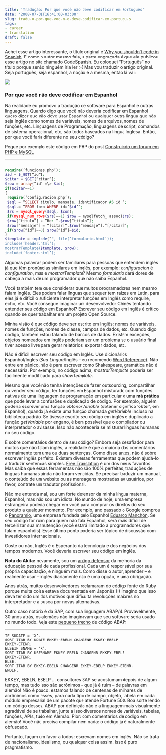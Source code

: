 ```yaml
---
title: 'Tradução: Por que você não deve codificar em Português'
date: '2008-07-31T16:41:00-03:00'
slug: tradu-o-por-que-voc-n-o-deve-codificar-em-portugu-s
tags:
- career
- translation
draft: false
---
```


Achei esse artigo interessante, o título original é [Why you shouldn’t code in Spanish](http://www.codespanish.com/archives/softwaredevelopment/43). E como o autor mesmo fala, a parte engraçada é que ele publicou esse artigo no site chamado [CodeSpanish](http://www.codespanish.com). Eu coloquei “Português” no título porque senão ninguém iria ler :-) Mas vou traduzir o artigo original. Seja português, seja espanhol, a noção é a mesma, então lá vai:

[![](http://s3.amazonaws.com/akitaonrails/files/america-790957.jpg)](http://www.akitaonrails.com/2007/4/14/off-topic-seja-arrogante)

### Por que você não deve codificar em Espanhol

Na realidade eu promovo a tradução de software para Espanhol e outras linguagens. Quando digo que você não deveria codificar em Espanhol quero dizer que não deve usar Espanhol ou qualquer outra língua que não seja Inglês como nomes de variáveis, nomes de arquivos, nomes de funções, etc. Linguagens de Programação, linguagens de script, comandos de sistema operacional, etc, são todos baseados na língua Inglesa. Então, por que você faria diferente no seu código?

Pegue por exemplo este código em PHP do post [Construindo um forum em PHP e MySQL](http://www.codespanish.com/archives/softwaredevelopment/30)

* * *

```php

require(’funciones.php’);  
$id = $_GET[“id”];  
$citar = $GET[“citar”];  
$row = array(”id” =\> $id);  
if($citar==1)  
{  
 require(’configuracion.php’);  
 $sql = “SELECT titulo, mensaje, identificador AS id “;  
 $sql.= “FROM foro WHERE id=’$id’”;  
 $rs = mysql_query($sql, $con);  
 if(mysql_num_rows($rs)==1) $row = mysqlfetch_ assoc($rs);  
 $row[“titulo”] = “Re: “.$row[“titulo”];  
 $row[“mensaje”] = “[citar]“.$row[“mensaje”].”[/citar]“;  
 if($row[“id”]==0) $row[“id”]=$id;  
}  
$template = implode(”", file(’formulario.html’));  
include(’header.html’);  
mostrarTemplate($template, $row);  
include(’footer.html’);  
```

Algumas palavras podem ser familiares para pessoas que entendem inglês já que têm pronúncias similares em inglês, por exemplo: _configuracion_ é _configuration_, mas e _mostrarTemplate_? Mesmo _formulario_ dará dores de cabeça a mais de um programador que não saiba Espanhol.

Você também tem que considerar que muitos programadores nem mesmo falam Inglês. Eles podem falar línguas que sequer tem raízes em Latin, para eles já é difícil o suficiente interpretar funções em Inglês como require, echo, etc. Você consegue imaginar um desenvolvedor Chinês tentando entender seu código em Espanhol? Escrever seu código em Inglês é crítico quando se quer trabalhar em um projeto Open Source.

Minha visão é que código deve ser escrito em Inglês: nomes de variáveis, nomes de funções, nomes de classe, campos de dados, etc. Quando digo código, também estou falando de bancos de dados. Existem exceções, objetos nomeados em inglês poderiam ser um problema se o usuário final tiver acesso livre para gerar relatórios, exportar dados, etc.

Não é difícil escrever seu código em Inglês. Use dicionários Espanhol/Ingles (_Sua Língua_/Inglês – eu recomendo [Word Reference](http://www.wordreference.com/)). Não entre em pânico, não é para escrever como Shakespeare, gramática não é necessária. Por exemplo, no código acima, _mostrarTemplate_ poderia ser facilmente modificado para _showTemplate_.

Mesmo que você não tenha intenções de fazer outsourcing, compartilhar ou vender seu código, ter funções em Espanhol misturado com funções nativas de uma linguagem de programação em particular é uma **má prática** que pode levar a confusões e duplicação de código. Por exemplo, alguém poderia escrever uma função _obtenerVariable_ (obtener significa ‘obter’, em Espanhol), quando já existe uma função chamada _getVariable_ incluso na biblioteca padrão. Se tivesse escrito seu código em inglês e duplicado a função _getVariable_ por engano, é bem possível que o compilador ou interpretador o avisasse. Isso não aconteceria se misturar línguas humanas no seu código.

E sobre comentários dentro de seu código? Embora seja desafiador para muitos que não falam inglês, a realidade é que a maioria dos comentários normalmente tem uma ou duas sentenças. Como disse antes, não é sobre escrever Inglês perfeito. Existem diversas ferramentas que podem ajudá-lo a traduzir sentenças simples. [Free Translation](http://freetranslation.com/) é um dos meus favoritos. Mas saiba que essas ferramentas não são 100% perfeitas, traduções de línguas humanas ainda não foram vencidas. Se precisar traduzir um manual, o conteúdo de um website ou as mensagens mostradas ao usuários, por favor, contrate um tradutor profissional.

Não me entenda mal, sou um forte defensor da minha língua materna, Espanhol, mas não sou um idiota. No mundo de hoje, uma empresa estrangeira poderia chegar em você para comprar os direitos do seu produto a qualquer momento. Por exemplo, ano passado o Google comprou o [Panoramio](http://www.panoramio.com/), uma empresa fundada pelo Espanhol [Eduardo Manchón](http://www.codespanish.com/archives/profiles/34). Se seu código for ruim para quem não fala Espanhol, será mais difícil de terceirizar sua manutenção (você estará limitado a programadores que falam espanhóis). Esse último ponto poderia ser tópico de discussão com investidores internacionais.

Goste ou não, Inglês é o Esperanto da tecnologia e dos negócios dos tempos modernos. Você deveria escrever seu código em Inglês.

**Nota do Akita:** novamente, sou um [antigo defensor](http://www.akitaonrails.com/2007/4/14/off-topic-seja-arrogante) da melhoria da educação pessoal de cada profissional. Cada um é responsável por sua própria capacitação, e ninguém mais. Como disse o autor, aprender – e realmente usar – inglês diariamente não é uma opção, é uma obrigação.

Anos atrás, muitos desenvolvedores reclamaram do código fonte do Ruby porque muita coisa estava documentada em Japonês (!) Imagino que isso deva ter sido um dos motivos que dificulta revoluções maiores no interpretador e a busca por novas alternativas.

Outro caso notório é da SAP, com sua linguagem ABAP/4. Provavelmente, 30 anos atrás, os alemães não imaginavam que seu software seria usado no mundo todo. Veja este [pequeno trecho](http://www.abapcode.info/2007/05/purchase-order-history-mass-display.html) de código ABAP:

* * *

```abap
IF SUDATE = ‘X’.  
SORT ITAB BY UDATE EKKEY-EBELN CHANGENR EKKEY-EBELP  
EKKEY-ETENR.  
ELSEIF SNAME = ‘X’.  
SORT ITAB BY USERNAME EKKEY-EBELN CHANGENR EKKEY-EBELP  
EKKEY-ETENR.  
ELSE.  
SORT ITAB BY EKKEY-EBELN CHANGENR EKKEY-EBELP EKKEY-ETENR.  
ENDIF.  
```

EKKEY, EBELN, EBELP … consultores SAP se acostumam depois de algum tempo, mas tudo isso são acrônimos – que já é ruim – de palavras em alemão! Não é pouco: estamos falando de centenas de milhares de acrônimos como esses, para cada tipo de campo, objeto, tabela em cada módulo empresarial de um pacote que atende Fortune 500. Boa sorte lendo um código desses. ABAP por definição não é a linguagem mais visualmente agradável de se trabalhar, junte a isso diversos nomes de variáveis, tabelas, funções, APIs, tudo em Alemão. Pior: com comentários de código em alemão! Você não precisa compilar nem nada: o código já é naturalmente obfuscado.

Portanto, façam um favor a todos: escrevam nomes em inglês. Não se trata de nacionalismo, idealismo, ou qualquer coisa assim. Isso é puro pragmatismo.
